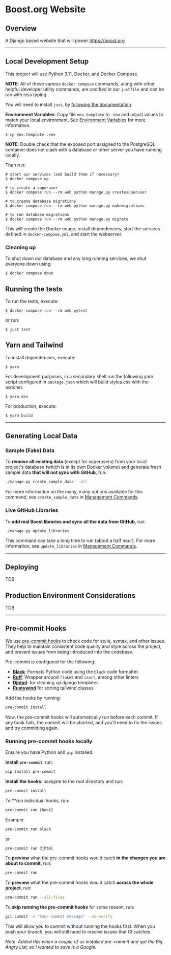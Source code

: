 # Boost.org Website

## Overview

A Django based website that will power https://boost.org

---

## Local Development Setup

This project will use Python 3.11, Docker, and Docker Compose.

**NOTE**: All of these various `docker compose` commands, along with other helpful
developer utility commands, are codified in our `justfile` and can be ran with
less typing.

You will need to install `just`, by [following the documentation](https://just.systems/man/en/)

**Environment Variables**: Copy file `env.template` to `.env` and adjust values to match your local environment. See [Environment Variables](docs/env_vars.md) for more information.

```shell
$ cp env.template .env
```

**NOTE**: Double check that the exposed port assigned to the PostgreSQL
container does not clash with a database or other server you have running
locally.

Then run:

```shell
# start our services (and build them if necessary)
$ docker compose up

# to create a superuser
$ docker compose run --rm web python manage.py createsuperuser

# to create database migrations
$ docker compose run --rm web python manage.py makemigrations

# to run database migrations
$ docker compose run --rm web python manage.py migrate
```

This will create the Docker image, install dependencies, start the services defined in `docker-compose.yml`, and start the webserver.

### Cleaning up

To shut down our database and any long running services, we shut everyone down using:

```shell
$ docker compose down
```

## Running the tests

To run the tests, execute:

```shell
$ docker compose run --rm web pytest
```

or run:

```shell
$ just test
```

## Yarn and Tailwind

To install dependencies, execute:

```shell
$ yarn
```

For development purposes, in a secondary shell run the following yarn script configured in `package.json` which will build styles.css with the watcher.

```shell
$ yarn dev
```

For production, execute:

```shell
$ yarn build
```

---

## Generating Local Data

### Sample (Fake) Data 

To **remove all existing data** (except for superusers) from your local project's database (which is in its own Docker volume) and generate fresh sample data **that will not sync with GitHub**, run: 

```bash
./manage.py create_sample_data --all
```

For more information on the many, many options available for this command, see `create_sample_data` in [Management Commands](docs/commands.md).

### Live GitHub Libraries

To **add real Boost libraries and sync all the data from GitHub**, run: 

```bash
./manage.py update_libraries
```

This command can take a long time to run (about a half hour). For more information, see `update_libraries` in [Management Commands](docs/commands.md).

---

## Deploying

TDB

## Production Environment Considerations

TDB

---

## Pre-commit Hooks

We use [pre-commit hooks](https://pre-commit.com/) to check code for style, syntax, and other issues. They help to maintain consistent code quality and style across the project, and prevent issues from being introduced into the codebase.

Pre-commit is configured for the following:

* **[Black](https://github.com/psf/black)**: Formats Python code using the `black` code formatter.
* **[Ruff](https://github.com/charliermarsh/ruff)**: Wrapper around `flake8` and `isort`, among other linters
* **[Djhtml](https://github.com/rtts/djhtml)**:  for cleaning up django templates
* **[Rustywind](https://github.com/avencera/rustywind)** for sorting tailwind classes

Add the hooks by running: 

```bash
pre-commit install
``` 

Now, the pre-commit hooks will automatically run before each commit. If any hook fails, the commit will be aborted, and you'll need to fix the issues and try committing again.

### Running pre-commit hooks locally 

Ensure you have Python and `pip` installed. 

**Install `pre-commit`**: run:

```bash
pip install pre-commit
```

**Install the hooks**: navigate to the root directory and run:

```bash
pre-commit install
``` 

To **run individual hooks, run: 

```bash
pre-commit run {hook}
```

Example: 

```bash
pre-commit run black
```

or 

```bash
pre-commit run djhtml
```

To **preview** what the pre-commit hooks would catch **in the changes you are about to commit**, run: 

```bash
pre-commit run
```

To **preview** what the pre-commit hooks would catch **across the whole project**, run: 

```bash
pre-commit run --all-files
``` 

To **skip running the pre-commit hooks** for some reason, run:

```bash
git commit -m "Your commit message" --no-verify
```

This will allow you to commit without running the hooks first. When you push your branch, you will still need to resolve issues that CI catches. 

_Note: Added this when a couple of us installed pre-commit and got the Big Angry List, so I wanted to save is a Google._ 
